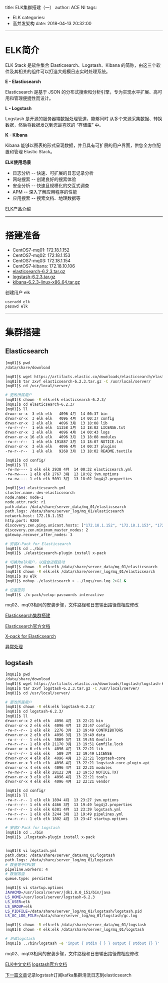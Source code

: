 title: ELK集群搭建（一）
author: ACE NI
tags:
  - ELK
categories:
  - 高并发架构
date: 2018-04-13 20:32:00
---
# ELK简介

ELK Stack 是软件集合 Elasticsearch、Logstash、Kibana 的简称，由这三个软件及其相关的组件可以打造大规模日志实时处理系统。

<!--more-->

**E - Elasticsearch**

Elasticsearch 是基于 JSON 的分布式搜索和分析引擎，专为实现水平扩展、高可用和管理便捷性而设计。

**L - Logstash**

Logstash 是开源的服务器端数据处理管道，能够同时 从多个来源采集数据、转换数据，然后将数据发送到您最喜欢的 “存储库” 中。

**K - Kibana**

Kibana 能够以图表的形式呈现数据，并且具有可扩展的用户界面，供您全方位配置和管理 Elastic Stack。


**ELK使用场景**
- 日志分析 -- 快速、可扩展的日志记录分析
- 网站搜索 -- 创建良好的搜索体验
- 安全分析 -- 快速且规模化的交互式调查
- APM -- 深入了解应用程序的性能
- 应用搜索 -- 搜索文档、地理数据等

[ELK产品介绍](https://www.elastic.co/cn/products)


---

# 搭建准备

- CentOS7-mq01: 172.18.1.152 
- CentOS7-mq02: 172.18.1.153
- CentOS7-mq03: 172.18.1.154
- CentOS7-kibana: 172.18.10.106
- [elasticsearch-6.2.3.tar.gz](https://artifacts.elastic.co/downloads/elasticsearch/elasticsearch-6.2.3.tar.gz)
- [logstash-6.2.3.tar.gz](https://artifacts.elastic.co/downloads/logstash/logstash-6.2.3.tar.gz)
- [kibana-6.2.3-linux-x86_64.tar.gz](https://artifacts.elastic.co/downloads/kibana/kibana-6.2.3-linux-x86_64.tar.gz)

创建用户 elk
```
useradd elk
passwd elk
```

---

# 集群搭建

## Elasticsearch
```bash
[mq01]$ pwd
/data/share/download

[mq01]$ wget https://artifacts.elastic.co/downloads/elasticsearch/elasticsearch-6.2.3.tar.gz
[mq01]$ tar zxvf elasticsearch-6.2.3.tar.gz -C /usr/local/server/
[mq01]$ cd /usr/local/server/

# 更改所属用户
[mq01]$ chown -R elk:elk elasticsearch-6.2.3/
[mq01]$ cd elasticsearch-6.2.3/
[mq01]$ ll
drwxr-xr-x  3 elk elk   4096 4月  14 00:37 bin
drwxr-xr-x  3 elk elk   4096 4月  14 00:37 config
drwxr-xr-x  2 elk elk   4096 3月  13 18:08 lib
-rw-r--r--  1 elk elk  11358 3月  13 18:02 LICENSE.txt
drwxr-xr-x  2 elk elk   4096 4月  14 00:43 logs
drwxr-xr-x 16 elk elk   4096 3月  13 18:08 modules
-rw-r--r--  1 elk elk 191887 3月  13 18:07 NOTICE.txt
drwxr-xr-x  3 elk elk   4096 4月  14 00:37 plugins
-rw-r--r--  1 elk elk   9268 3月  13 18:02 README.textile

[mq01]$ cd config/
[mq01]$ ll
-rw-rw---- 1 elk elk 2938 4月  14 00:32 elasticsearch.yml
-rw-rw---- 1 elk elk 2767 3月  13 18:02 jvm.options
-rw-rw---- 1 elk elk 5091 3月  13 18:02 log4j2.properties

[mq01]$vi elasticsearch.yml
cluster.name: dev-elasticsearch
node.name: node-1
node.attr.rack: r1
path.data: /data/share/server_data/mq_01/elasticsearch
path.logs: /data/share/server_log/mq_01/elasticsearch
network.host: 172.18.1.152
http.port: 9200
discovery.zen.ping.unicast.hosts: ["172.18.1.152", "172.18.1.153", "172.18.1.154"]
discovery.zen.minimum_master_nodes: 2
gateway.recover_after_nodes: 3

# 安装X-Pack for Elasticsearch
[mq01]$ cd ../bin
[mq01]$ ./elasticsearch-plugin install x-pack

# 切换为elk用户，以后台进程启动
[mq01]$ chown -R elk:elk /data/share/server_data/mq_01/elasticsearch
[mq01]$ chown -R elk:elk /data/share/server_log/mq_01/elasticsearch
[mq01]$ su elk
[mq01]$ nohup ./elasticsearch > ../logs/run.log 2>&1 &

# 设置密码
[mq01]$ ./x-pack/setup-passwords interactive
```
mq02、mq03相同的安装步骤，文件路径和日志输出路径做相应修改

[Elasticsearch集群搭建](https://www.kancloud.cn/hanxt/elk/216151)

[Elasticsearch官方文档](https://www.elastic.co/guide/en/elasticsearch/reference/6.2/install-elasticsearch.html)

[X-pack for Elasticsearch](https://www.elastic.co/guide/en/elasticsearch/reference/6.2/installing-xpack-es.html)

[异常处理](https://segmentfault.com/a/1190000011899522)


## logstash

```bash
[mq01]$ pwd
/data/share/download
[mq01]$ wget https://artifacts.elastic.co/downloads/logstash/logstash-6.2.3.tar.gz
[mq01]$ tar zxvf logstash-6.2.3.tar.gz -C /usr/local/server/
[mq01]$ cd /usr/local/server/

# 更改所属用户
[mq01]$ chown -R elk:elk logstash-6.2.3/
[mq01]$ cd logstash-6.2.3/
[mq01]$ ll
drwxr-xr-x 2 elk elk  4096 4月  13 22:21 bin
drwxr-xr-x 2 elk elk  4096 4月  13 23:47 config
-rw-r--r-- 1 elk elk  2276 3月  13 19:49 CONTRIBUTORS
drwxr-xr-x 2 elk elk  4096 3月  13 19:49 data
-rw-r--r-- 1 elk elk  3869 3月  13 19:53 Gemfile
-rw-r--r-- 1 elk elk 21170 3月  13 19:51 Gemfile.lock
drwxr-xr-x 6 elk elk  4096 4月  13 22:21 lib
-rw-r--r-- 1 elk elk   589 3月  13 19:49 LICENSE
drwxr-xr-x 4 elk elk  4096 4月  13 22:21 logstash-core
drwxr-xr-x 3 elk elk  4096 4月  13 22:21 logstash-core-plugin-api
drwxr-xr-x 4 elk elk  4096 4月  13 22:21 modules
-rw-rw-r-- 1 elk elk 28122 3月  13 19:53 NOTICE.TXT
drwxr-xr-x 3 elk elk  4096 4月  13 22:21 tools
drwxr-xr-x 4 elk elk  4096 4月  13 22:21 vendor

[mq01]$ cd config/
[mq01]$ ll
-rw-r--r-- 1 elk elk 1894 4月  13 23:27 jvm.options
-rw-r--r-- 1 elk elk 4466 3月  13 19:49 log4j2.properties
-rw-r--r-- 1 elk elk 6381 4月  13 23:39 logstash.yml
-rw-r--r-- 1 elk elk 3244 3月  13 19:49 pipelines.yml
-rw-r--r-- 1 elk elk 1802 4月  13 23:47 startup.options

# 安装X-Pack for Logstash
[mq01]$ cd ../bin
[mq01]$ ./logstash-plugin install x-pack


[mq01]$ vi logstash.yml
path.data: /data/share/server_data/mq_01/logstash
path.logs: /data/share/server_log/mq_01/logstash
# 数量等于CPU数
pipeline.workers: 4
# 数据落盘
queue.type: persisted

[mq01]$ vi startup.options
JAVACMD=/usr/local/server/jdk1.8.0_151/bin/java
LS_HOME=/usr/local/server/logstash-6.2.3
LS_USER=elk
LS_GROUP=elk
LS_PIDFILE=/data/share/server_log/mq_01/logstash/logstash.pid
LS_GC_LOG_FILE=/data/share/server_log/mq_01/logstash/gc.log

[mq01]$ chown -R elk:elk /data/share/server_data/mq_01/logstash
[mq01]$ chown -R elk:elk /data/share/server_log/mq_01/logstash

# 测试logstash
[mq01]$ ../bin/logstash -e 'input { stdin { } } output { stdout {} }'

```
mq02、mq03相同的安装步骤，文件路径和日志输出路径做相应修改

[ELK中文文档](https://www.kancloud.cn/hanxt/elk/153879)
[logstash官方文档](https://www.elastic.co/guide/en/logstash/6.2/installing-logstash.html)

[下一篇文章](http://my-blog.ice-leaf.top:4000/2018/04/14/ELK%E9%9B%86%E7%BE%A4%E6%90%AD%E5%BB%BA%EF%BC%88%E4%BA%8C%EF%BC%89/)记录logstash订阅kafka集群清洗日志到elasticsearch
